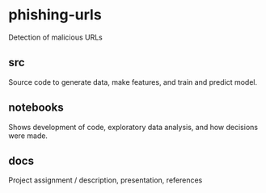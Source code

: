 # phishing-urls
Detection of malicious URLs


## src
Source code to generate data, make features, and train and predict model.

## notebooks
Shows development of code, exploratory data analysis, and how decisions were made.

## docs
Project assignment / description, presentation, references
